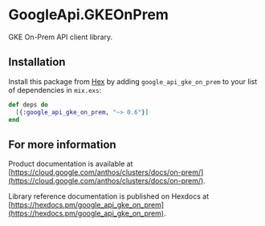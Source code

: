 # GoogleApi.GKEOnPrem

GKE On-Prem API client library.



## Installation

Install this package from [Hex](https://hex.pm) by adding
`google_api_gke_on_prem` to your list of dependencies in `mix.exs`:

```elixir
def deps do
  [{:google_api_gke_on_prem, "~> 0.6"}]
end
```

## For more information

Product documentation is available at [https://cloud.google.com/anthos/clusters/docs/on-prem/](https://cloud.google.com/anthos/clusters/docs/on-prem/).

Library reference documentation is published on Hexdocs at
[https://hexdocs.pm/google_api_gke_on_prem](https://hexdocs.pm/google_api_gke_on_prem).

